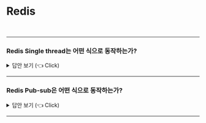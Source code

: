 # Redis
<br>

-----------------------

### Redis Single thread는 어떤 식으로 동작하는가?

<details>
   <summary> 답안 보기 (👈 Click)</summary>
<br />

-----------------------
+  
</details>

-----------------------


### Redis Pub-sub은 어떤 식으로 동작하는가?

<details>
   <summary> 답안 보기 (👈 Click)</summary>
<br />

-----------------------
+  
</details>

-----------------------

